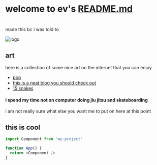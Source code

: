 # welcome to ev's [README.md](README.md)
# 

made this bc i was told to

![logo](https://pbs.twimg.com/media/FXuGE5OVUAIlHvu?format=jpg&name=small)

## art

here is a collection of some nice art on the internet that you can enjoy

- [pop](https://www.youtube.com/watch?v=p9Lit7v9K4k)
- [this is a neat blog you should check out](https://eggreport.substack.com/)
- [15 snakes](https://www.youtube.com/watch?v=i-sn3K2L-Es&list=LL&index=16)

#### i spend my time not on computer doing jiu jitsu and skateboarding 

i am not really sure what else you want me to put on here at this point

## this is cool

```javascript
import Component from 'my-project'

function App() {
  return <Component />
}
```






